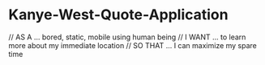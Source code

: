 # Kanye-West-Quote-Application

// AS A ... bored, static, mobile using human being
// I WANT ... to learn more about my immediate location
// SO THAT ... I can maximize my spare time

